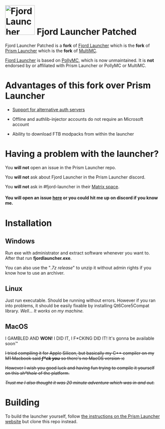 # <img src="./program_info/org.unmojang.FjordLauncher.svg" alt="Fjord Launcher logo" width="96"/> Fjord Launcher Patched

Fjord Launcher Patched is a **fork** of [Fjord Launcher](https://github.com/unmojang/FjordLauncher) which is the **fork** of [Prism Launcher](https://github.com/PrismLauncher/PrismLauncher) which is the **fork** of [MultiMC](https://github.com/MultiMC/Launcher). 

[Fjord Launcher](https://github.com/unmojang/FjordLauncher) is based on [PollyMC](https://github.com/fn2006/PollyMC), which is now unmaintained. It is **not** endorsed by or affiliated with Prism Launcher or PollyMC or MultiMC.

# Advantages of this fork over Prism Launcher

- [Support for alternative auth servers](doc/alternative-auth-servers.md)

- Offline and authlib-injector accounts do not require an Microsoft account

- Ability to download FTB modpacks from within the launcher

# Having a problem with the launcher?

You **will not** open an issue in the Prism Launcher repo.

You **will not** ask about Fjord Launcher in the Prism Launcher discord.

You **will not** ask in #fjord-launcher in their [Matrix space](https://matrix.to/#/#unmojang:matrix.org).

#### You **will** open an issue [here](https://github.com/ZiQu-dev/FjordLauncherPatched/issues) or you could hit me up on discord if you know me.


# Installation

## Windows

Run exe with administrator and extract software whenever you want to. After that run **fjordlauncher.exe**.

You can also use the "*.7z release*" to unzip it without admin rights if you know how to use an archiver.

## Linux

Just run executable. Should be running without errors. However if you ran into problems, it should be easily fixable by installing Qt6Core5Compat library. _Well... It works on my machine._

## MacOS

I GAMBLED AND **WON!**
I DID IT, I F*CKING DID IT!
It's gonna be available soon™️

~~I tried compiling it for Apple Silicon, but basically my C++ compiler on my M1 Macbook said ___f*ck you___ so there's no MacOS version :c~~

~~However I wish you good luck and having fun trying to compile it yourself on this _sh*thole_ of the platform.~~

~~_Trust me I also thought it was 20 minute adventure which was in and out._~~

# Building

To build the launcher yourself, follow [the instructions on the Prism Launcher website](https://prismlauncher.org/wiki/development/build-instructions) but clone this repo instead.
